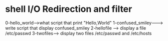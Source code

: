 # shell I/O Redirection and filter
0-hello_world-->what script that print "Hello,World"
1-confused_smiley---> write script that display confused_smiley
2-hellofile --> display a file /etc/passwd
3-twofiles--> display two files /etc/passwd and /etc/hosts 
